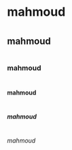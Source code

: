 # <h1>mahmoud <h1>
# <h2>mahmoud <h2>
# <h3>mahmoud <h3>
# <h4>mahmoud <h4>
# <h5>mahmoud <h5>
# <h6>mahmoud <h6>
